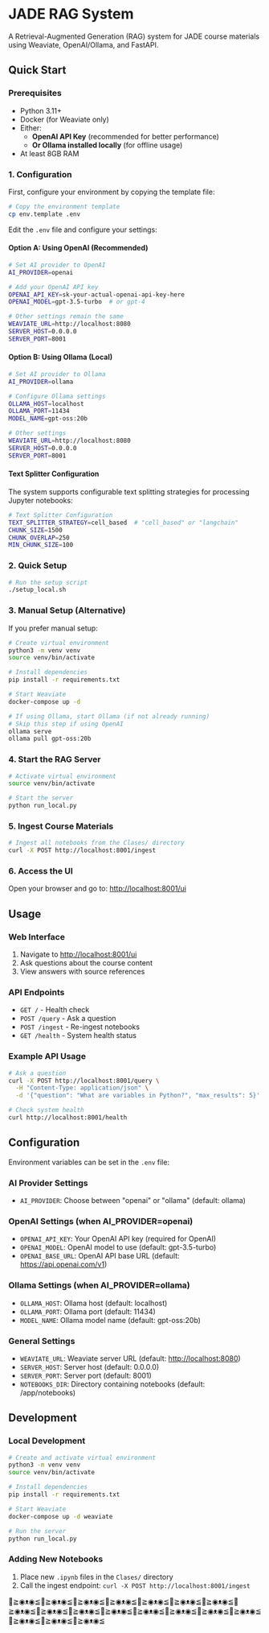 # JADE RAG System

A Retrieval-Augmented Generation (RAG) system for JADE course materials using Weaviate, OpenAI/Ollama, and FastAPI.

## Quick Start

### Prerequisites

- Python 3.11+
- Docker (for Weaviate only)
- Either:
  - **OpenAI API Key** (recommended for better performance)
  - **Or Ollama installed locally** (for offline usage)
- At least 8GB RAM

### 1. Configuration

First, configure your environment by copying the template file:

```bash
# Copy the environment template
cp env.template .env
```

Edit the `.env` file and configure your settings:

#### Option A: Using OpenAI (Recommended)

```bash
# Set AI provider to OpenAI
AI_PROVIDER=openai

# Add your OpenAI API key
OPENAI_API_KEY=sk-your-actual-openai-api-key-here
OPENAI_MODEL=gpt-3.5-turbo  # or gpt-4

# Other settings remain the same
WEAVIATE_URL=http://localhost:8080
SERVER_HOST=0.0.0.0
SERVER_PORT=8001
```

#### Option B: Using Ollama (Local)

```bash
# Set AI provider to Ollama
AI_PROVIDER=ollama

# Configure Ollama settings
OLLAMA_HOST=localhost
OLLAMA_PORT=11434
MODEL_NAME=gpt-oss:20b

# Other settings
WEAVIATE_URL=http://localhost:8080
SERVER_HOST=0.0.0.0
SERVER_PORT=8001
```

#### Text Splitter Configuration

The system supports configurable text splitting strategies for processing Jupyter notebooks:

```bash
# Text Splitter Configuration
TEXT_SPLITTER_STRATEGY=cell_based  # "cell_based" or "langchain"
CHUNK_SIZE=1500
CHUNK_OVERLAP=250
MIN_CHUNK_SIZE=100
```

### 2. Quick Setup

```bash
# Run the setup script
./setup_local.sh
```

### 3. Manual Setup (Alternative)

If you prefer manual setup:

```bash
# Create virtual environment
python3 -m venv venv
source venv/bin/activate

# Install dependencies
pip install -r requirements.txt

# Start Weaviate
docker-compose up -d

# If using Ollama, start Ollama (if not already running)
# Skip this step if using OpenAI
ollama serve
ollama pull gpt-oss:20b
```

### 4. Start the RAG Server

```bash
# Activate virtual environment
source venv/bin/activate

# Start the server
python run_local.py
```

### 5. Ingest Course Materials

```bash
# Ingest all notebooks from the Clases/ directory
curl -X POST http://localhost:8001/ingest
```

### 6. Access the UI

Open your browser and go to: <http://localhost:8001/ui>

## Usage

### Web Interface

1. Navigate to <http://localhost:8001/ui>
2. Ask questions about the course content
3. View answers with source references

### API Endpoints

- `GET /` - Health check
- `POST /query` - Ask a question
- `POST /ingest` - Re-ingest notebooks
- `GET /health` - System health status

### Example API Usage

```bash
# Ask a question
curl -X POST http://localhost:8001/query \
  -H "Content-Type: application/json" \
  -d '{"question": "What are variables in Python?", "max_results": 5}'

# Check system health
curl http://localhost:8001/health
```

## Configuration

Environment variables can be set in the `.env` file:

### AI Provider Settings

- `AI_PROVIDER`: Choose between "openai" or "ollama" (default: ollama)

### OpenAI Settings (when AI_PROVIDER=openai)

- `OPENAI_API_KEY`: Your OpenAI API key (required for OpenAI)
- `OPENAI_MODEL`: OpenAI model to use (default: gpt-3.5-turbo)
- `OPENAI_BASE_URL`: OpenAI API base URL (default: <https://api.openai.com/v1>)

### Ollama Settings (when AI_PROVIDER=ollama)

- `OLLAMA_HOST`: Ollama host (default: localhost)
- `OLLAMA_PORT`: Ollama port (default: 11434)
- `MODEL_NAME`: Ollama model name (default: gpt-oss:20b)

### General Settings

- `WEAVIATE_URL`: Weaviate server URL (default: <http://localhost:8080>)
- `SERVER_HOST`: Server host (default: 0.0.0.0)
- `SERVER_PORT`: Server port (default: 8001)
- `NOTEBOOKS_DIR`: Directory containing notebooks (default: /app/notebooks)

## Development

### Local Development

```bash
# Create and activate virtual environment
python3 -m venv venv
source venv/bin/activate

# Install dependencies
pip install -r requirements.txt

# Start Weaviate
docker-compose up -d weaviate

# Run the server
python run_local.py
```

### Adding New Notebooks

1. Place new `.ipynb` files in the `Clases/` directory
2. Call the ingest endpoint: `curl -X POST http://localhost:8001/ingest`


















👋≧◉ᴥ◉≦👋≧◉ᴥ◉≦👋≧◉ᴥ◉≦👋≧◉ᴥ◉≦👋≧◉ᴥ◉≦👋≧◉ᴥ◉≦👋≧◉ᴥ◉≦👋≧◉ᴥ◉≦👋≧◉ᴥ◉≦👋≧◉ᴥ◉≦👋≧◉ᴥ◉≦👋≧◉ᴥ◉≦👋≧◉ᴥ◉≦👋≧◉ᴥ◉≦👋≧◉ᴥ◉≦👋≧◉ᴥ◉≦👋≧◉ᴥ◉≦👋≧◉ᴥ◉≦







